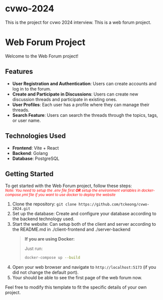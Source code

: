 # cvwo-2024

This is the project for cvwo 2024 interview.
This is a web forum project.

# Web Forum Project

Welcome to the Web Forum project!

## Features

- **User Registration and Authentication**: Users can create accounts and log in to the forum.
- **Create and Participate in Discussions**: Users can create new discussion threads and participate in existing ones.
- **User Profiles**: Each user has a profile where they can manage their threads.
- **Search Feature**: Users can search the threads through the topics, tags, or user name.

## Technologies Used

- **Frontend**: Vite + React
- **Backend**: Golang
- **Database**: PostgreSQL

## Getting Started

To get started with the Web Forum project, follow these steps:
<br>
<span style="color:red"><small>_Note: You need to setup the .env file first **OR** setup the environment variables in docker-compose.yml file if you want to use docker to deploy the website_</small></span>

1. Clone the repository: `git clone https://github.com/tckeong/cvwo-2024.git`
2. Set up the database: Create and configure your database according to the backend technology used.
3. Start the website: Can setup both of the client and server according to the README.md in ./client-frontend and ./server-backend
   > **If you are using Docker:**
   >
   > Just run:
   >
   > ```bash
   > docker-compose up --build
   > ```
4. Open your web browser and navigate to `http://localhost:5173` (if you did not change the default port).
5. Your should be able to see the first page of the web forum now.

Feel free to modify this template to fit the specific details of your own project.
